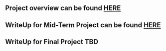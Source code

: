 ## Project overview can be found [HERE](./PorjectOverview.md)
## WriteUp for Mid-Term Project can be found [HERE](./Mid-TermProjectWriteup.md)
## WriteUp for Final Project TBD